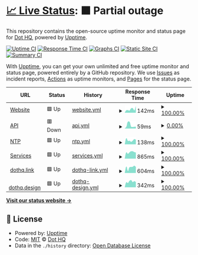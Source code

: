 # [📈 Live Status](https://dothq.github.io/upptime): <!--live status--> **🟧 Partial outage**

This repository contains the open-source uptime monitor and status page for [Dot HQ](https://dothq.co), powered by [Upptime](https://github.com/upptime/upptime).

[![Uptime CI](https://github.com/koj-co/upptime/workflows/Uptime%20CI/badge.svg)](https://github.com/koj-co/upptime/actions?query=workflow%3A%22Uptime+CI%22)
[![Response Time CI](https://github.com/koj-co/upptime/workflows/Response%20Time%20CI/badge.svg)](https://github.com/koj-co/upptime/actions?query=workflow%3A%22Response+Time+CI%22)
[![Graphs CI](https://github.com/koj-co/upptime/workflows/Graphs%20CI/badge.svg)](https://github.com/koj-co/upptime/actions?query=workflow%3A%22Graphs+CI%22)
[![Static Site CI](https://github.com/koj-co/upptime/workflows/Static%20Site%20CI/badge.svg)](https://github.com/koj-co/upptime/actions?query=workflow%3A%22Static+Site+CI%22)
[![Summary CI](https://github.com/koj-co/upptime/workflows/Summary%20CI/badge.svg)](https://github.com/koj-co/upptime/actions?query=workflow%3A%22Summary+CI%22)

With [Upptime](https://upptime.js.org), you can get your own unlimited and free uptime monitor and status page, powered entirely by a GitHub repository. We use [Issues](https://github.com/dothq/upptime/issues) as incident reports, [Actions](https://github.com/dothq/upptime/actions) as uptime monitors, and [Pages](https://dothq.github.io/upptime) for the status page.

<!--start: status pages-->
<!-- This summary is generated by Upptime (https://github.com/upptime/upptime) -->
<!-- Do not edit this manually, your changes will be overwritten -->
<!-- prettier-ignore -->
| URL | Status | History | Response Time | Uptime |
| --- | ------ | ------- | ------------- | ------ |
| <img alt="" src="https://favicons.githubusercontent.com/dothq.co" height="13"> [Website](https://dothq.co) | 🟩 Up | [website.yml](https://github.com/dothq/upptime/commits/HEAD/history/website.yml) | <details><summary><img alt="Response time graph" src="./graphs/website/response-time-week.png" height="20"> 142ms</summary><br><a href="https://status.dothq.co/history/website"><img alt="Response time 279" src="https://img.shields.io/endpoint?url=https%3A%2F%2Fraw.githubusercontent.com%2Fdothq%2Fupptime%2FHEAD%2Fapi%2Fwebsite%2Fresponse-time.json"></a><br><a href="https://status.dothq.co/history/website"><img alt="24-hour response time 259" src="https://img.shields.io/endpoint?url=https%3A%2F%2Fraw.githubusercontent.com%2Fdothq%2Fupptime%2FHEAD%2Fapi%2Fwebsite%2Fresponse-time-day.json"></a><br><a href="https://status.dothq.co/history/website"><img alt="7-day response time 142" src="https://img.shields.io/endpoint?url=https%3A%2F%2Fraw.githubusercontent.com%2Fdothq%2Fupptime%2FHEAD%2Fapi%2Fwebsite%2Fresponse-time-week.json"></a><br><a href="https://status.dothq.co/history/website"><img alt="30-day response time 178" src="https://img.shields.io/endpoint?url=https%3A%2F%2Fraw.githubusercontent.com%2Fdothq%2Fupptime%2FHEAD%2Fapi%2Fwebsite%2Fresponse-time-month.json"></a><br><a href="https://status.dothq.co/history/website"><img alt="1-year response time 279" src="https://img.shields.io/endpoint?url=https%3A%2F%2Fraw.githubusercontent.com%2Fdothq%2Fupptime%2FHEAD%2Fapi%2Fwebsite%2Fresponse-time-year.json"></a></details> | <details><summary><a href="https://status.dothq.co/history/website">100.00%</a></summary><a href="https://status.dothq.co/history/website"><img alt="All-time uptime 73.73%" src="https://img.shields.io/endpoint?url=https%3A%2F%2Fraw.githubusercontent.com%2Fdothq%2Fupptime%2FHEAD%2Fapi%2Fwebsite%2Fuptime.json"></a><br><a href="https://status.dothq.co/history/website"><img alt="24-hour uptime 100.00%" src="https://img.shields.io/endpoint?url=https%3A%2F%2Fraw.githubusercontent.com%2Fdothq%2Fupptime%2FHEAD%2Fapi%2Fwebsite%2Fuptime-day.json"></a><br><a href="https://status.dothq.co/history/website"><img alt="7-day uptime 100.00%" src="https://img.shields.io/endpoint?url=https%3A%2F%2Fraw.githubusercontent.com%2Fdothq%2Fupptime%2FHEAD%2Fapi%2Fwebsite%2Fuptime-week.json"></a><br><a href="https://status.dothq.co/history/website"><img alt="30-day uptime 95.09%" src="https://img.shields.io/endpoint?url=https%3A%2F%2Fraw.githubusercontent.com%2Fdothq%2Fupptime%2FHEAD%2Fapi%2Fwebsite%2Fuptime-month.json"></a><br><a href="https://status.dothq.co/history/website"><img alt="1-year uptime 73.73%" src="https://img.shields.io/endpoint?url=https%3A%2F%2Fraw.githubusercontent.com%2Fdothq%2Fupptime%2FHEAD%2Fapi%2Fwebsite%2Fuptime-year.json"></a></details>
| <img alt="" src="https://favicons.githubusercontent.com/dothq.co" height="13"> [API](https://dothq.co/api) | 🟥 Down | [api.yml](https://github.com/dothq/upptime/commits/HEAD/history/api.yml) | <details><summary><img alt="Response time graph" src="./graphs/api/response-time-week.png" height="20"> 59ms</summary><br><a href="https://status.dothq.co/history/api"><img alt="Response time 247" src="https://img.shields.io/endpoint?url=https%3A%2F%2Fraw.githubusercontent.com%2Fdothq%2Fupptime%2FHEAD%2Fapi%2Fapi%2Fresponse-time.json"></a><br><a href="https://status.dothq.co/history/api"><img alt="24-hour response time 34" src="https://img.shields.io/endpoint?url=https%3A%2F%2Fraw.githubusercontent.com%2Fdothq%2Fupptime%2FHEAD%2Fapi%2Fapi%2Fresponse-time-day.json"></a><br><a href="https://status.dothq.co/history/api"><img alt="7-day response time 59" src="https://img.shields.io/endpoint?url=https%3A%2F%2Fraw.githubusercontent.com%2Fdothq%2Fupptime%2FHEAD%2Fapi%2Fapi%2Fresponse-time-week.json"></a><br><a href="https://status.dothq.co/history/api"><img alt="30-day response time 84" src="https://img.shields.io/endpoint?url=https%3A%2F%2Fraw.githubusercontent.com%2Fdothq%2Fupptime%2FHEAD%2Fapi%2Fapi%2Fresponse-time-month.json"></a><br><a href="https://status.dothq.co/history/api"><img alt="1-year response time 247" src="https://img.shields.io/endpoint?url=https%3A%2F%2Fraw.githubusercontent.com%2Fdothq%2Fupptime%2FHEAD%2Fapi%2Fapi%2Fresponse-time-year.json"></a></details> | <details><summary><a href="https://status.dothq.co/history/api">0.00%</a></summary><a href="https://status.dothq.co/history/api"><img alt="All-time uptime 68.71%" src="https://img.shields.io/endpoint?url=https%3A%2F%2Fraw.githubusercontent.com%2Fdothq%2Fupptime%2FHEAD%2Fapi%2Fapi%2Fuptime.json"></a><br><a href="https://status.dothq.co/history/api"><img alt="24-hour uptime 0.00%" src="https://img.shields.io/endpoint?url=https%3A%2F%2Fraw.githubusercontent.com%2Fdothq%2Fupptime%2FHEAD%2Fapi%2Fapi%2Fuptime-day.json"></a><br><a href="https://status.dothq.co/history/api"><img alt="7-day uptime 0.00%" src="https://img.shields.io/endpoint?url=https%3A%2F%2Fraw.githubusercontent.com%2Fdothq%2Fupptime%2FHEAD%2Fapi%2Fapi%2Fuptime-week.json"></a><br><a href="https://status.dothq.co/history/api"><img alt="30-day uptime 23.12%" src="https://img.shields.io/endpoint?url=https%3A%2F%2Fraw.githubusercontent.com%2Fdothq%2Fupptime%2FHEAD%2Fapi%2Fapi%2Fuptime-month.json"></a><br><a href="https://status.dothq.co/history/api"><img alt="1-year uptime 68.71%" src="https://img.shields.io/endpoint?url=https%3A%2F%2Fraw.githubusercontent.com%2Fdothq%2Fupptime%2FHEAD%2Fapi%2Fapi%2Fuptime-year.json"></a></details>
| <img alt="" src="https://favicons.githubusercontent.com/ntp.dothq.co" height="13"> [NTP](https://ntp.dothq.co) | 🟩 Up | [ntp.yml](https://github.com/dothq/upptime/commits/HEAD/history/ntp.yml) | <details><summary><img alt="Response time graph" src="./graphs/ntp/response-time-week.png" height="20"> 138ms</summary><br><a href="https://status.dothq.co/history/ntp"><img alt="Response time 181" src="https://img.shields.io/endpoint?url=https%3A%2F%2Fraw.githubusercontent.com%2Fdothq%2Fupptime%2FHEAD%2Fapi%2Fntp%2Fresponse-time.json"></a><br><a href="https://status.dothq.co/history/ntp"><img alt="24-hour response time 154" src="https://img.shields.io/endpoint?url=https%3A%2F%2Fraw.githubusercontent.com%2Fdothq%2Fupptime%2FHEAD%2Fapi%2Fntp%2Fresponse-time-day.json"></a><br><a href="https://status.dothq.co/history/ntp"><img alt="7-day response time 138" src="https://img.shields.io/endpoint?url=https%3A%2F%2Fraw.githubusercontent.com%2Fdothq%2Fupptime%2FHEAD%2Fapi%2Fntp%2Fresponse-time-week.json"></a><br><a href="https://status.dothq.co/history/ntp"><img alt="30-day response time 150" src="https://img.shields.io/endpoint?url=https%3A%2F%2Fraw.githubusercontent.com%2Fdothq%2Fupptime%2FHEAD%2Fapi%2Fntp%2Fresponse-time-month.json"></a><br><a href="https://status.dothq.co/history/ntp"><img alt="1-year response time 181" src="https://img.shields.io/endpoint?url=https%3A%2F%2Fraw.githubusercontent.com%2Fdothq%2Fupptime%2FHEAD%2Fapi%2Fntp%2Fresponse-time-year.json"></a></details> | <details><summary><a href="https://status.dothq.co/history/ntp">100.00%</a></summary><a href="https://status.dothq.co/history/ntp"><img alt="All-time uptime 60.63%" src="https://img.shields.io/endpoint?url=https%3A%2F%2Fraw.githubusercontent.com%2Fdothq%2Fupptime%2FHEAD%2Fapi%2Fntp%2Fuptime.json"></a><br><a href="https://status.dothq.co/history/ntp"><img alt="24-hour uptime 100.00%" src="https://img.shields.io/endpoint?url=https%3A%2F%2Fraw.githubusercontent.com%2Fdothq%2Fupptime%2FHEAD%2Fapi%2Fntp%2Fuptime-day.json"></a><br><a href="https://status.dothq.co/history/ntp"><img alt="7-day uptime 100.00%" src="https://img.shields.io/endpoint?url=https%3A%2F%2Fraw.githubusercontent.com%2Fdothq%2Fupptime%2FHEAD%2Fapi%2Fntp%2Fuptime-week.json"></a><br><a href="https://status.dothq.co/history/ntp"><img alt="30-day uptime 95.29%" src="https://img.shields.io/endpoint?url=https%3A%2F%2Fraw.githubusercontent.com%2Fdothq%2Fupptime%2FHEAD%2Fapi%2Fntp%2Fuptime-month.json"></a><br><a href="https://status.dothq.co/history/ntp"><img alt="1-year uptime 60.63%" src="https://img.shields.io/endpoint?url=https%3A%2F%2Fraw.githubusercontent.com%2Fdothq%2Fupptime%2FHEAD%2Fapi%2Fntp%2Fuptime-year.json"></a></details>
| <img alt="" src="https://favicons.githubusercontent.com/services.dothq.co" height="13"> [Services](https://services.dothq.co) | 🟩 Up | [services.yml](https://github.com/dothq/upptime/commits/HEAD/history/services.yml) | <details><summary><img alt="Response time graph" src="./graphs/services/response-time-week.png" height="20"> 865ms</summary><br><a href="https://status.dothq.co/history/services"><img alt="Response time 927" src="https://img.shields.io/endpoint?url=https%3A%2F%2Fraw.githubusercontent.com%2Fdothq%2Fupptime%2FHEAD%2Fapi%2Fservices%2Fresponse-time.json"></a><br><a href="https://status.dothq.co/history/services"><img alt="24-hour response time 823" src="https://img.shields.io/endpoint?url=https%3A%2F%2Fraw.githubusercontent.com%2Fdothq%2Fupptime%2FHEAD%2Fapi%2Fservices%2Fresponse-time-day.json"></a><br><a href="https://status.dothq.co/history/services"><img alt="7-day response time 865" src="https://img.shields.io/endpoint?url=https%3A%2F%2Fraw.githubusercontent.com%2Fdothq%2Fupptime%2FHEAD%2Fapi%2Fservices%2Fresponse-time-week.json"></a><br><a href="https://status.dothq.co/history/services"><img alt="30-day response time 788" src="https://img.shields.io/endpoint?url=https%3A%2F%2Fraw.githubusercontent.com%2Fdothq%2Fupptime%2FHEAD%2Fapi%2Fservices%2Fresponse-time-month.json"></a><br><a href="https://status.dothq.co/history/services"><img alt="1-year response time 927" src="https://img.shields.io/endpoint?url=https%3A%2F%2Fraw.githubusercontent.com%2Fdothq%2Fupptime%2FHEAD%2Fapi%2Fservices%2Fresponse-time-year.json"></a></details> | <details><summary><a href="https://status.dothq.co/history/services">100.00%</a></summary><a href="https://status.dothq.co/history/services"><img alt="All-time uptime 100.00%" src="https://img.shields.io/endpoint?url=https%3A%2F%2Fraw.githubusercontent.com%2Fdothq%2Fupptime%2FHEAD%2Fapi%2Fservices%2Fuptime.json"></a><br><a href="https://status.dothq.co/history/services"><img alt="24-hour uptime 100.00%" src="https://img.shields.io/endpoint?url=https%3A%2F%2Fraw.githubusercontent.com%2Fdothq%2Fupptime%2FHEAD%2Fapi%2Fservices%2Fuptime-day.json"></a><br><a href="https://status.dothq.co/history/services"><img alt="7-day uptime 100.00%" src="https://img.shields.io/endpoint?url=https%3A%2F%2Fraw.githubusercontent.com%2Fdothq%2Fupptime%2FHEAD%2Fapi%2Fservices%2Fuptime-week.json"></a><br><a href="https://status.dothq.co/history/services"><img alt="30-day uptime 100.00%" src="https://img.shields.io/endpoint?url=https%3A%2F%2Fraw.githubusercontent.com%2Fdothq%2Fupptime%2FHEAD%2Fapi%2Fservices%2Fuptime-month.json"></a><br><a href="https://status.dothq.co/history/services"><img alt="1-year uptime 100.00%" src="https://img.shields.io/endpoint?url=https%3A%2F%2Fraw.githubusercontent.com%2Fdothq%2Fupptime%2FHEAD%2Fapi%2Fservices%2Fuptime-year.json"></a></details>
| <img alt="" src="https://favicons.githubusercontent.com/dothq.link" height="13"> [dothq.link](https://dothq.link) | 🟩 Up | [dothq-link.yml](https://github.com/dothq/upptime/commits/HEAD/history/dothq-link.yml) | <details><summary><img alt="Response time graph" src="./graphs/dothq-link/response-time-week.png" height="20"> 604ms</summary><br><a href="https://status.dothq.co/history/dothq-link"><img alt="Response time 487" src="https://img.shields.io/endpoint?url=https%3A%2F%2Fraw.githubusercontent.com%2Fdothq%2Fupptime%2FHEAD%2Fapi%2Fdothq-link%2Fresponse-time.json"></a><br><a href="https://status.dothq.co/history/dothq-link"><img alt="24-hour response time 649" src="https://img.shields.io/endpoint?url=https%3A%2F%2Fraw.githubusercontent.com%2Fdothq%2Fupptime%2FHEAD%2Fapi%2Fdothq-link%2Fresponse-time-day.json"></a><br><a href="https://status.dothq.co/history/dothq-link"><img alt="7-day response time 604" src="https://img.shields.io/endpoint?url=https%3A%2F%2Fraw.githubusercontent.com%2Fdothq%2Fupptime%2FHEAD%2Fapi%2Fdothq-link%2Fresponse-time-week.json"></a><br><a href="https://status.dothq.co/history/dothq-link"><img alt="30-day response time 487" src="https://img.shields.io/endpoint?url=https%3A%2F%2Fraw.githubusercontent.com%2Fdothq%2Fupptime%2FHEAD%2Fapi%2Fdothq-link%2Fresponse-time-month.json"></a><br><a href="https://status.dothq.co/history/dothq-link"><img alt="1-year response time 487" src="https://img.shields.io/endpoint?url=https%3A%2F%2Fraw.githubusercontent.com%2Fdothq%2Fupptime%2FHEAD%2Fapi%2Fdothq-link%2Fresponse-time-year.json"></a></details> | <details><summary><a href="https://status.dothq.co/history/dothq-link">100.00%</a></summary><a href="https://status.dothq.co/history/dothq-link"><img alt="All-time uptime 99.85%" src="https://img.shields.io/endpoint?url=https%3A%2F%2Fraw.githubusercontent.com%2Fdothq%2Fupptime%2FHEAD%2Fapi%2Fdothq-link%2Fuptime.json"></a><br><a href="https://status.dothq.co/history/dothq-link"><img alt="24-hour uptime 100.00%" src="https://img.shields.io/endpoint?url=https%3A%2F%2Fraw.githubusercontent.com%2Fdothq%2Fupptime%2FHEAD%2Fapi%2Fdothq-link%2Fuptime-day.json"></a><br><a href="https://status.dothq.co/history/dothq-link"><img alt="7-day uptime 100.00%" src="https://img.shields.io/endpoint?url=https%3A%2F%2Fraw.githubusercontent.com%2Fdothq%2Fupptime%2FHEAD%2Fapi%2Fdothq-link%2Fuptime-week.json"></a><br><a href="https://status.dothq.co/history/dothq-link"><img alt="30-day uptime 99.85%" src="https://img.shields.io/endpoint?url=https%3A%2F%2Fraw.githubusercontent.com%2Fdothq%2Fupptime%2FHEAD%2Fapi%2Fdothq-link%2Fuptime-month.json"></a><br><a href="https://status.dothq.co/history/dothq-link"><img alt="1-year uptime 99.85%" src="https://img.shields.io/endpoint?url=https%3A%2F%2Fraw.githubusercontent.com%2Fdothq%2Fupptime%2FHEAD%2Fapi%2Fdothq-link%2Fuptime-year.json"></a></details>
| <img alt="" src="https://favicons.githubusercontent.com/dothq.design" height="13"> [dothq.design](https://dothq.design) | 🟩 Up | [dothq-design.yml](https://github.com/dothq/upptime/commits/HEAD/history/dothq-design.yml) | <details><summary><img alt="Response time graph" src="./graphs/dothq-design/response-time-week.png" height="20"> 342ms</summary><br><a href="https://status.dothq.co/history/dothq-design"><img alt="Response time 347" src="https://img.shields.io/endpoint?url=https%3A%2F%2Fraw.githubusercontent.com%2Fdothq%2Fupptime%2FHEAD%2Fapi%2Fdothq-design%2Fresponse-time.json"></a><br><a href="https://status.dothq.co/history/dothq-design"><img alt="24-hour response time 325" src="https://img.shields.io/endpoint?url=https%3A%2F%2Fraw.githubusercontent.com%2Fdothq%2Fupptime%2FHEAD%2Fapi%2Fdothq-design%2Fresponse-time-day.json"></a><br><a href="https://status.dothq.co/history/dothq-design"><img alt="7-day response time 342" src="https://img.shields.io/endpoint?url=https%3A%2F%2Fraw.githubusercontent.com%2Fdothq%2Fupptime%2FHEAD%2Fapi%2Fdothq-design%2Fresponse-time-week.json"></a><br><a href="https://status.dothq.co/history/dothq-design"><img alt="30-day response time 347" src="https://img.shields.io/endpoint?url=https%3A%2F%2Fraw.githubusercontent.com%2Fdothq%2Fupptime%2FHEAD%2Fapi%2Fdothq-design%2Fresponse-time-month.json"></a><br><a href="https://status.dothq.co/history/dothq-design"><img alt="1-year response time 347" src="https://img.shields.io/endpoint?url=https%3A%2F%2Fraw.githubusercontent.com%2Fdothq%2Fupptime%2FHEAD%2Fapi%2Fdothq-design%2Fresponse-time-year.json"></a></details> | <details><summary><a href="https://status.dothq.co/history/dothq-design">100.00%</a></summary><a href="https://status.dothq.co/history/dothq-design"><img alt="All-time uptime 100.00%" src="https://img.shields.io/endpoint?url=https%3A%2F%2Fraw.githubusercontent.com%2Fdothq%2Fupptime%2FHEAD%2Fapi%2Fdothq-design%2Fuptime.json"></a><br><a href="https://status.dothq.co/history/dothq-design"><img alt="24-hour uptime 100.00%" src="https://img.shields.io/endpoint?url=https%3A%2F%2Fraw.githubusercontent.com%2Fdothq%2Fupptime%2FHEAD%2Fapi%2Fdothq-design%2Fuptime-day.json"></a><br><a href="https://status.dothq.co/history/dothq-design"><img alt="7-day uptime 100.00%" src="https://img.shields.io/endpoint?url=https%3A%2F%2Fraw.githubusercontent.com%2Fdothq%2Fupptime%2FHEAD%2Fapi%2Fdothq-design%2Fuptime-week.json"></a><br><a href="https://status.dothq.co/history/dothq-design"><img alt="30-day uptime 100.00%" src="https://img.shields.io/endpoint?url=https%3A%2F%2Fraw.githubusercontent.com%2Fdothq%2Fupptime%2FHEAD%2Fapi%2Fdothq-design%2Fuptime-month.json"></a><br><a href="https://status.dothq.co/history/dothq-design"><img alt="1-year uptime 100.00%" src="https://img.shields.io/endpoint?url=https%3A%2F%2Fraw.githubusercontent.com%2Fdothq%2Fupptime%2FHEAD%2Fapi%2Fdothq-design%2Fuptime-year.json"></a></details>

<!--end: status pages-->

[**Visit our status website →**](https://dothq.github.io/upptime)

## 📄 License

- Powered by: [Upptime](https://github.com/upptime/upptime)
- Code: [MIT](./LICENSE) © [Dot HQ](https://dothq.co)
- Data in the `./history` directory: [Open Database License](https://opendatacommons.org/licenses/odbl/1-0/)
